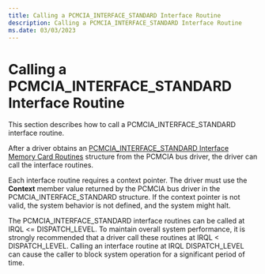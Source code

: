 ```yaml
---
title: Calling a PCMCIA_INTERFACE_STANDARD Interface Routine
description: Calling a PCMCIA_INTERFACE_STANDARD Interface Routine
ms.date: 03/03/2023
---
```


# Calling a PCMCIA\_INTERFACE\_STANDARD Interface Routine





This section describes how to call a PCMCIA\_INTERFACE\_STANDARD interface routine.

After a driver obtains an [PCMCIA\_INTERFACE\_STANDARD Interface Memory Card Routines](/windows-hardware/drivers/ddi/index) structure from the PCMCIA bus driver, the driver can call the interface routines.

Each interface routine requires a context pointer. The driver must use the **Context** member value returned by the PCMCIA bus driver in the PCMCIA\_INTERFACE\_STANDARD structure. If the context pointer is not valid, the system behavior is not defined, and the system might halt.

The PCMCIA\_INTERFACE\_STANDARD interface routines can be called at IRQL &lt;= DISPATCH\_LEVEL. To maintain overall system performance, it is strongly recommended that a driver call these routines at IRQL &lt; DISPATCH\_LEVEL. Calling an interface routine at IRQL DISPATCH\_LEVEL can cause the caller to block system operation for a significant period of time.

 

